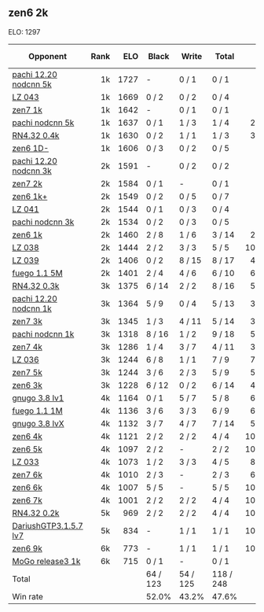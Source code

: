 ## zen6 2k ##

ELO: 1297

Opponent | Rank | ELO | Black | Write | Total | Win rate
---------|-----:|----:|-------|-------|-------|-------:
[pachi 12.20 nodcnn 5k](pachi%2012.20%20nodcnn%205k.md) | 1k | 1727 | - | 0 / 1 | 0 / 1 | 0.0%
[LZ 043](LZ%20043.md) | 1k | 1669 | 0 / 2 | 0 / 2 | 0 / 4 | 0.0%
[zen7 1k](zen7%201k.md) | 1k | 1642 | - | 0 / 1 | 0 / 1 | 0.0%
[pachi nodcnn 5k](pachi%20nodcnn%205k.md) | 1k | 1637 | 0 / 1 | 1 / 3 | 1 / 4 | 25.0%
[RN4.32 0.4k](RN4.32%200.4k.md) | 1k | 1630 | 0 / 2 | 1 / 1 | 1 / 3 | 33.3%
[zen6 1D-](zen6%201D-.md) | 1k | 1606 | 0 / 3 | 0 / 2 | 0 / 5 | 0.0%
[pachi 12.20 nodcnn 3k](pachi%2012.20%20nodcnn%203k.md) | 2k | 1591 | - | 0 / 2 | 0 / 2 | 0.0%
[zen7 2k](zen7%202k.md) | 2k | 1584 | 0 / 1 | - | 0 / 1 | 0.0%
[zen6 1k+](zen6%201k+.md) | 2k | 1549 | 0 / 2 | 0 / 5 | 0 / 7 | 0.0%
[LZ 041](LZ%20041.md) | 2k | 1544 | 0 / 1 | 0 / 3 | 0 / 4 | 0.0%
[pachi nodcnn 3k](pachi%20nodcnn%203k.md) | 2k | 1534 | 0 / 2 | 0 / 3 | 0 / 5 | 0.0%
[zen6 1k](zen6%201k.md) | 2k | 1460 | 2 / 8 | 1 / 6 | 3 / 14 | 21.4%
[LZ 038](LZ%20038.md) | 2k | 1444 | 2 / 2 | 3 / 3 | 5 / 5 | 100.0%
[LZ 039](LZ%20039.md) | 2k | 1406 | 0 / 2 | 8 / 15 | 8 / 17 | 47.1%
[fuego 1.1 5M](fuego%201.1%205M.md) | 2k | 1401 | 2 / 4 | 4 / 6 | 6 / 10 | 60.0%
[RN4.32 0.3k](RN4.32%200.3k.md) | 3k | 1375 | 6 / 14 | 2 / 2 | 8 / 16 | 50.0%
[pachi 12.20 nodcnn 1k](pachi%2012.20%20nodcnn%201k.md) | 3k | 1364 | 5 / 9 | 0 / 4 | 5 / 13 | 38.5%
[zen7 3k](zen7%203k.md) | 3k | 1345 | 1 / 3 | 4 / 11 | 5 / 14 | 35.7%
[pachi nodcnn 1k](pachi%20nodcnn%201k.md) | 3k | 1318 | 8 / 16 | 1 / 2 | 9 / 18 | 50.0%
[zen7 4k](zen7%204k.md) | 3k | 1286 | 1 / 4 | 3 / 7 | 4 / 11 | 36.4%
[LZ 036](LZ%20036.md) | 3k | 1244 | 6 / 8 | 1 / 1 | 7 / 9 | 77.8%
[zen7 5k](zen7%205k.md) | 3k | 1244 | 3 / 6 | 2 / 3 | 5 / 9 | 55.6%
[zen6 3k](zen6%203k.md) | 3k | 1228 | 6 / 12 | 0 / 2 | 6 / 14 | 42.9%
[gnugo 3.8 lv1](gnugo%203.8%20lv1.md) | 4k | 1164 | 0 / 1 | 5 / 7 | 5 / 8 | 62.5%
[fuego 1.1 1M](fuego%201.1%201M.md) | 4k | 1136 | 3 / 6 | 3 / 3 | 6 / 9 | 66.7%
[gnugo 3.8 lvX](gnugo%203.8%20lvX.md) | 4k | 1132 | 3 / 7 | 4 / 7 | 7 / 14 | 50.0%
[zen6 4k](zen6%204k.md) | 4k | 1121 | 2 / 2 | 2 / 2 | 4 / 4 | 100.0%
[zen6 5k](zen6%205k.md) | 4k | 1097 | 2 / 2 | - | 2 / 2 | 100.0%
[LZ 033](LZ%20033.md) | 4k | 1073 | 1 / 2 | 3 / 3 | 4 / 5 | 80.0%
[zen7 6k](zen7%206k.md) | 4k | 1010 | 2 / 3 | - | 2 / 3 | 66.7%
[zen6 6k](zen6%206k.md) | 4k | 1007 | 5 / 5 | - | 5 / 5 | 100.0%
[zen6 7k](zen6%207k.md) | 4k | 1001 | 2 / 2 | 2 / 2 | 4 / 4 | 100.0%
[RN4.32 0.2k](RN4.32%200.2k.md) | 5k | 969 | 2 / 2 | 2 / 2 | 4 / 4 | 100.0%
[DariushGTP3.1.5.7 lv7](DariushGTP3.1.5.7%20lv7.md) | 5k | 834 | - | 1 / 1 | 1 / 1 | 100.0%
[zen6 9k](zen6%209k.md) | 6k | 773 | - | 1 / 1 | 1 / 1 | 100.0%
[MoGo release3 1k](MoGo%20release3%201k.md) | 6k | 715 | 0 / 1 | - | 0 / 1 | 0.0%
Total | | | 64 / 123 | 54 / 125 | 118 / 248 | 
Win rate| | | 52.0% | 43.2% | 47.6% | 
